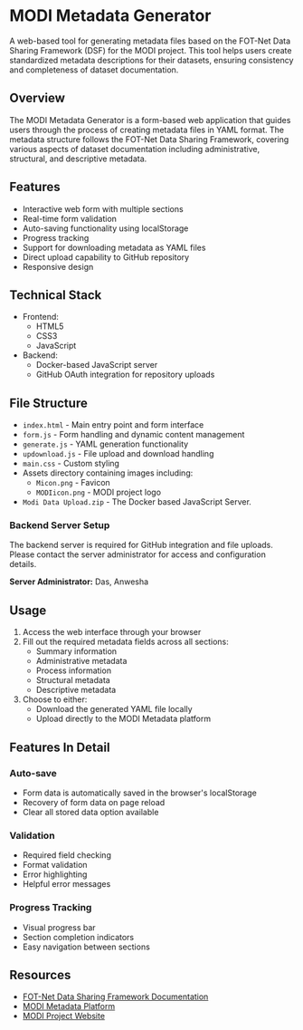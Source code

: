 # MODI Metadata Generator

A web-based tool for generating metadata files based on the FOT-Net Data Sharing Framework (DSF) for the MODI project. This tool helps users create standardized metadata descriptions for their datasets, ensuring consistency and completeness of dataset documentation.

## Overview

The MODI Metadata Generator is a form-based web application that guides users through the process of creating metadata files in YAML format. The metadata structure follows the FOT-Net Data Sharing Framework, covering various aspects of dataset documentation including administrative, structural, and descriptive metadata.

## Features

- Interactive web form with multiple sections
- Real-time form validation
- Auto-saving functionality using localStorage
- Progress tracking
- Support for downloading metadata as YAML files
- Direct upload capability to GitHub repository
- Responsive design

## Technical Stack

- Frontend:
  - HTML5
  - CSS3
  - JavaScript
- Backend:
  - Docker-based JavaScript server
  - GitHub OAuth integration for repository uploads

## File Structure

- `index.html` - Main entry point and form interface
- `form.js` - Form handling and dynamic content management
- `generate.js` - YAML generation functionality
- `updownload.js` - File upload and download handling
- `main.css` - Custom styling
- Assets directory containing images including:
  - `Micon.png` - Favicon
  - `MODIicon.png` - MODI project logo
- `Modi Data Upload.zip` - The Docker based JavaScript Server.

### Backend Server Setup

The backend server is required for GitHub integration and file uploads. Please contact the server administrator for access and configuration details.

**Server Administrator:**
Das, Anwesha

## Usage

1. Access the web interface through your browser
2. Fill out the required metadata fields across all sections:
   - Summary information
   - Administrative metadata
   - Process information
   - Structural metadata
   - Descriptive metadata
3. Choose to either:
   - Download the generated YAML file locally
   - Upload directly to the MODI Metadata platform

## Features In Detail

### Auto-save
- Form data is automatically saved in the browser's localStorage
- Recovery of form data on page reload
- Clear all stored data option available

### Validation
- Required field checking
- Format validation
- Error highlighting
- Helpful error messages

### Progress Tracking
- Visual progress bar
- Section completion indicators
- Easy navigation between sections

## Resources

- [FOT-Net Data Sharing Framework Documentation](https://www.connectedautomateddriving.eu/wp-content/uploads/2021/09/Data-Sharing-Framework-v1.1-final.pdf)
- [MODI Metadata Platform](https://modi-data.github.io/)
- [MODI Project Website](https://modiproject.eu/)
